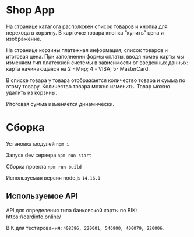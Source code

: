 # Shop App

На странице каталога расположен список товаров и кнопка для перехода в корзину. В
карточке товара кнопка “купить” цена и изображение.

На странице корзины платежная информация, список товаров и итоговая цена. При
заполнении формы оплаты, вводя номер карты мы изменяем тип платежной
системы в зависимости от введенных данных: карта начинающаяся на 2 - Мир; 4 -
VISA; 5- MasterCard.

В списке товара у товара отображается количество товара и сумма по этому
товару. Количество товара можно изменить. Товар можно удалить из корзины.

Итоговая сумма изменяется динамически.

# Сборка

Установка модулей `npm i`

Запуск dev сервера `npm run start`

Сборка проекта `npm run build`

Используемая версия node.js `14.16.1`

## Используемое API

API для определения типа банковской карты по BIK: https://cardinfo.online/

BIK для тестирования: `408396, 220001, 546900, 400079, 220006`.
